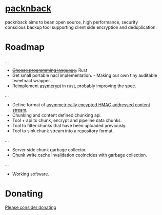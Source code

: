 # [packnback](https://packnback.github.io)

packnback aims to bean open source, high performance, security conscious backup tool
supporting client side encryption and deduplication.

# Roadmap

...

- ~~[Choose programming language](https://packnback.github.io/blog/programming_languages/).~~ Rust
- Get small portable nacl implementation. - Making our own tiny auditable tweetnacl wrapper.
- Reimplement [asymcrypt](https://packnback.github.io/blog/asymmetric_encryption/) in rust, probably improving the spec.

...

- Define format of [asymmetrically encypted HMAC addressed content stream](https://packnback.github.io/blog/dedup_and_encryption/).
- Chunking and content defined chunking api.
- Tool + api to chunk, encrypt and pipeline data chunks.
- Tool to filter chunks that have been uploaded previously.
- Tool to sink chunk stream into a repository format.

...

- Server side chunk garbage collector.
- Chunk write cache invalidation cooincides with garbage collection.

...

- Working software.

# Donating

[Please consider donating](https://packnback.github.io/donate/)